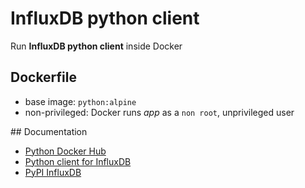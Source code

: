 # InfluxDB python client

Run **InfluxDB python client** inside Docker

## Dockerfile

- base image: `python:alpine`
- non-privileged: Docker runs _app_ as a `non root`, unprivileged user

## Documentation

- [Python Docker Hub](https://hub.docker.com/_/python)
- [Python client for InfluxDB](https://github.com/influxdata/influxdb-python)
- [PyPI InfluxDB](https://pypi.org/project/influxdb/)
